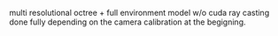 multi resolutional octree + full environment model w/o cuda
ray casting done fully depending on the camera calibration at the begigning. 
